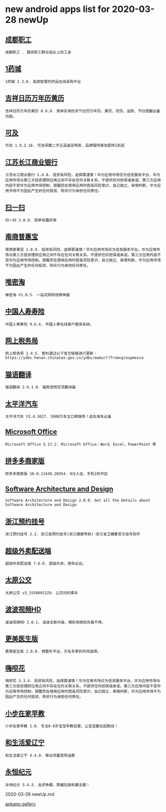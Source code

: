 # new android apps list for 2020-03-28 newUp
## [成都职工](https://apkapp.gallery/dl/100171893/)
```
成都职工 . 服务职工群众指尖上的工会
```

## [1药城](https://apkapp.gallery/dl/100216893/)
```
1药城 2.3.0. 高效智慧的药品在线采购平台
```

## [吉祥日历万年历黄历](https://apkapp.gallery/dl/100262893/)
```
吉祥日历万年历黄历 6.6.0. 简单实用的天气日历万年历，黄历、农历、运势、节日提醒必备功能。
```

## [可及](https://apkapp.gallery/dl/100897293/)
```
可及 1.9.2.16. 可及闲置二手正品鉴定特卖，品牌服饰美妆配饰1折起
```

## [江苏长江商业银行](https://apkapp.gallery/dl/10797867/)
```
江苏长江商业银行 1.4.8. 投资有风险，选择需谨慎！华为应用市场仅为信息服务平台，华为应用市场与第三方投资理财应用之间不存在任何关联关系，不提供任何担保或承诺。第三方应用内容不受华为应用市场控制，提醒您在使用应用时提高风险意识，自己独立、审慎判断，华为应用市场不为因此产生的任何投资、购买行为承担任何责任。
```

## [扫一扫](https://apkapp.gallery/dl/100821735/)
```
扫一扫 3.0.9. 简单有趣好用
```

## [南商普惠宝](https://apkapp.gallery/dl/100872823/)
```
南商普惠宝 1.8.9. 投资有风险，选择需谨慎！华为应用市场仅为信息服务平台，华为应用市场与第三方投资理财应用之间不存在任何关联关系，不提供任何担保或承诺。第三方应用内容不受华为应用市场控制，提醒您在使用应用时提高风险意识，自己独立、审慎判断，华为应用市场不为因此产生的任何投资、购买行为承担任何责任。
```

## [唯密淘](https://apkapp.gallery/dl/100562061/)
```
唯密淘 V1.0.5. 一站式网购领券神器
```

## [中国人寿寿险](https://apkapp.gallery/dl/100046837/)
```
中国人寿寿险 9.6.6. 中国人寿在线客户服务系统。
```

## [网上税务局](https://apkapp.gallery/dl/100080349/)
```
网上税务局 2.4.5. 暂时通过以下官方链接进行更新：https://ydbs.henan.chinatax.gov.cn/ydbs/ewmurl?from=groupmessa
```

## [猫语翻译](https://apkapp.gallery/dl/101511627/)
```
猫语翻译 2.6.1.0. 猫狗宠物交流翻译器
```

## [太平洋汽车](https://apkapp.gallery/dl/37789/)
```
太平洋汽车 V3.4.3027. 5000万车主口碑推荐！选车用车必备
```

## [Microsoft Office](https://apkapp.gallery/dl/10888510/)
```
Microsoft Office 5.17.2. Microsoft Office：Word、Excel、PowerPoint 等
```

## [拼多多商家版](https://apkapp.gallery/dl/100086477/)
```
拼多多商家版 16.0.12430.20354. 0元入驻，手机1秒开店
```

## [Software Architecture and Design](https://apkapp.gallery/dl/101942631/)
```
Software Architecture and Design 2.8.0. Get all the Details about Software Architecture and Design
```

## [浙江预约挂号](https://apkapp.gallery/dl/10824685/)
```
浙江预约挂号 2.2. 浙江省预约挂号(浙江健康导航)-浙江省卫健委官方挂号软件
```

## [超级外卖配送端](https://apkapp.gallery/dl/101891187/)
```
超级外卖配送端 7.6.0. 超级外卖，使命必达。
```

## [太原公交](https://apkapp.gallery/dl/100602561/)
```
太原公交 v3_1558091329. 公交扫码乘车
```

## [波波视频HD](https://apkapp.gallery/dl/100858015/)
```
波波视频HD 2.0.1. 波波全新升级，精彩视频抢先看不停。
```

## [更美医生版](https://apkapp.gallery/dl/10303799/)
```
更美医生版 2.0.0. 微整形平台，万名专家的共同选择。
```

## [嗨呗花](https://apkapp.gallery/dl/101863829/)
```
嗨呗花 3.3.4. 投资有风险，选择需谨慎！华为应用市场仅为信息服务平台，华为应用市场与第三方投资理财应用之间不存在任何关联关系，不提供任何担保或承诺。第三方应用内容不受华为应用市场控制，提醒您在使用应用时提高风险意识，自己独立、审慎判断，华为应用市场不为因此产生的任何投资、购买行为承担任何责任。
```

## [小步在家早教](https://apkapp.gallery/dl/100013037/)
```
小步在家早教 1.0. 专注0-6岁宝宝早教启蒙，让宝宝赢在起跑线！
```

## [和生活爱辽宁](https://apkapp.gallery/dl/10460321/)
```
和生活爱辽宁 4.4.0. 移动流量宽带话费
```

## [永恒纪元](https://apkapp.gallery/dl/10535832/)
```
永恒纪元 3.4.3. 龙虎争霸，荣耀加身称霸全服！
```
2020-03-28 newUp.md

[apkapp.gallery](http://apkapp.gallery/)
